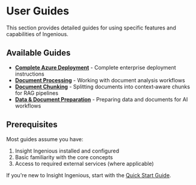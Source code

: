 # User Guides

This section provides detailed guides for using specific features and capabilities of Ingenious.

## Available Guides

- **[Complete Azure Deployment](complete-azure-deployment.md)** - Complete enterprise deployment instructions
- **[Document Processing](document-processing.md)** - Working with document analysis workflows
- **[Document Chunking](document-chunking.md)** - Splitting documents into context‑aware chunks for RAG pipelines
- **[Data & Document Preparation](data-document-preparation.md)** - Preparing data and documents for AI workflows

## Prerequisites

Most guides assume you have:

1. Insight Ingenious installed and configured
2. Basic familiarity with the core concepts
3. Access to required external services (where applicable)

If you're new to Insight Ingenious, start with the [Quick Start Guide](../getting-started.md).

